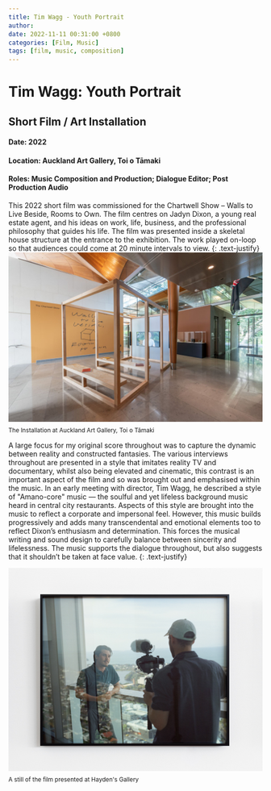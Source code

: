 ```yaml
---
title: Tim Wagg - Youth Portrait
author: 
date: 2022-11-11 00:31:00 +0800
categories: [Film, Music]
tags: [film, music, composition]
---
```


# Tim Wagg: Youth Portrait
## Short Film / Art Installation

#### Date: 2022
#### Location: Auckland Art Gallery, Toi o Tāmaki
#### Roles: Music Composition and Production; Dialogue Editor; Post Production Audio

This 2022 short film was commissioned for the Chartwell Show – Walls to Live Beside, Rooms to Own.
The film centres on Jadyn Dixon, a young real estate agent, and his ideas on work, life, business, and the professional philosophy that guides his life.
The film was presented inside a skeletal house structure at the entrance to the exhibition. The work played on-loop so that audiences could come at 20 minute intervals to view.
{: .text-justify}
![Installation Setup](assets/TimWaggYouthPortrait/YouthPortrait_1.jpg)
<sub> The Installation at Auckland Art Gallery, Toi o Tāmaki </sub>

A large focus for my original score throughout was to capture the dynamic between reality and constructed fantasies. The various interviews throughout are presented in a style that imitates reality TV and documentary, whilst also being elevated and cinematic, this contrast is an important aspect of the film and so was brought out and emphasised within the music.
In an early meeting with director, Tim Wagg, he described a style of "Amano-core" music — the soulful and yet lifeless background music heard in central city restaurants. Aspects of this style are brought into the music to reflect a corporate and impersonal feel. However, this music builds progressively and adds many transcendental and emotional elements too to reflect Dixon’s enthusiasm and determination.
This forces the musical writing and sound design to carefully balance between sincerity and lifelessness. The music supports the dialogue throughout, but also suggests that it shouldn’t be taken at face value.
{: .text-justify}

![Installation Setup](assets/TimWaggYouthPortrait/YouthPortrait_2_HaydensGallery.jpeg)
<sub> A still of the film presented at Hayden's Gallery </sub>

